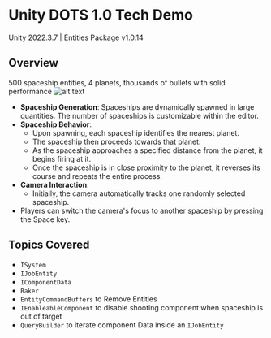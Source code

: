 ﻿# Unity DOTS 1.0 Tech Demo
Unity 2022.3.7 | Entities Package v1.0.14
## Overview

500 spaceship entities, 4 planets, thousands of bullets with solid performance
![alt text](media/gameplay.gif)

* **Spaceship Generation**: Spaceships are dynamically spawned in large quantities. The number of spaceships is customizable within the editor.
* **Spaceship Behavior**:
  * Upon spawning, each spaceship identifies the nearest planet.
  * The spaceship then proceeds towards that planet.
  * As the spaceship approaches a specified distance from the planet, it begins firing at it.
  * Once the spaceship is in close proximity to the planet, it reverses its course and repeats the entire process.
* **Camera Interaction**:
  * Initially, the camera automatically tracks one randomly selected spaceship.
* Players can switch the camera's focus to another spaceship by pressing the Space key.


## Topics Covered

- `ISystem`
- `IJobEntity`
- `IComponentData`
- `Baker`
- `EntityCommandBuffers` to Remove Entities
- `IEnableableComponent` to disable shooting component when spaceship is out of target
- `QueryBuilder` to iterate component Data inside an `IJobEntity`



